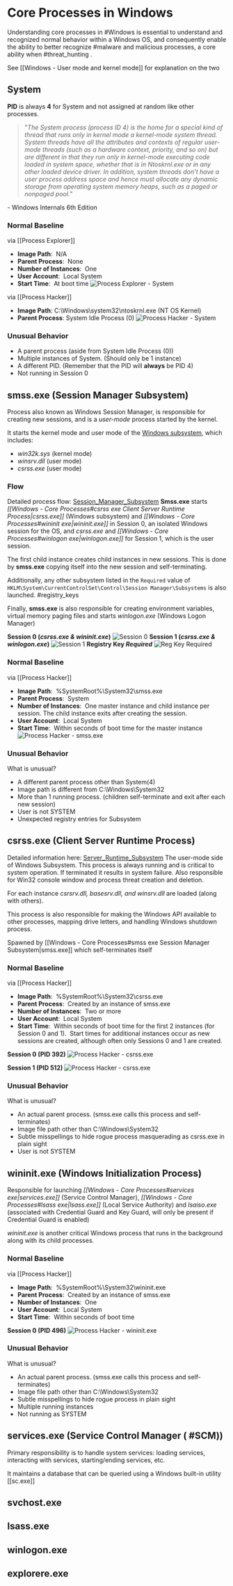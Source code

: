 # Core Processes in Windows
Understanding core processes in #Windows is essential to understand and recognized normal behavior within a Windows OS, and consequently enable the ability to better recognize #malware and malicious processes, a core ability when #threat_hunting . 

See [[Windows - User mode and kernel mode]] for explanation on the two
## System
**PID** is always **4** for System and not assigned at random like other processes. 
 
 > "_The System process (process ID 4) is the home for a special kind of thread that runs only in kernel mode a kernel-mode system thread. System threads have all the attributes and contexts of regular user-mode threads (such as a hardware context, priority, and so on) but are different in that they run only in kernel-mode executing code loaded in system space, whether that is in Ntoskrnl.exe or in any other loaded device driver. In addition, system threads don't have a user process address space and hence must allocate any dynamic storage from operating system memory heaps, such as a paged or nonpaged pool._"

\- Windows Internals 6th Edition

### Normal Baseline
via [[Process Explorer]] 
- **Image Path**:  N/A
- **Parent Process**:  None
- **Number of Instances**:  One
- **User Account**:  Local System
- **Start Time**:  At boot time
![Process Explorer - System](https://assets.tryhackme.com/additional/windows-processes/system.png)

via [[Process Hacker]]
- **Image Path**: C:\\Windows\\system32\\ntoskrnl.exe (NT OS Kernel)
- **Parent Process**: System Idle Process (0)
![Process Hacker - System](https://assets.tryhackme.com/additional/windows-processes/system2.png)

### Unusual Behavior
-   A parent process (aside from System Idle Process (0))
-   Multiple instances of System. (Should only be 1 instance) 
-   A different PID. (Remember that the PID will **always** be PID 4)
-   Not running in Session 0

## smss.exe (Session Manager Subsystem)
Process also known as Windows Session Manager, is responsible for creating new sessions, and is a *user-mode* process started by the kernel. 

It starts the kernel mode and user mode of the [Windows subsystem](https://en.wikipedia.org/wiki/Architecture_of_Windows_NT), which includes:
- *win32k.sys* (kernel mode)
- *winsrv.dll* (user mode)
- *csrss.exe* (user mode) 

### Flow
Detailed process flow: [Session_Manager_Subsystem](https://en.wikipedia.org/wiki/Session_Manager_Subsystem)
**Smss.exe** starts *[[Windows - Core Processes#csrss exe Client Server Runtime Process|csrss.exe]]* (Windows subsystem) and *[[Windows - Core Processes#wininit exe|wininit.exe]]* in Session 0, an isolated Windows session for the OS, and *csrss.exe* and *[[Windows - Core Processes#winlogon exe|winlogon.exe]]* for Session 1, which is the user session. 

The first child instance creates child instances in new sessions. This is done by **smss.exe** copying itself into the new session and self-terminating. 

Additionally, any other subsystem listed in the `Required` value of `HKLM\System\CurrentControlSet\Control\Session Manager\Subsystems` is also launched. #registry_keys 

Finally, **smss.exe** is also responsible for creating environment variables, virtual memory paging files and starts *winlogon.exe* (Windows Logon Manager)

**Session 0 (*csrss.exe & wininit.exe*)**
![Session 0](https://assets.tryhackme.com/additional/windows-processes/smss-session0b.png)
**Session 1 (*csrss.exe & winlogon.exe*)**
![Session 1](https://assets.tryhackme.com/additional/windows-processes/smss-session1b.png)
**Registry Key _Required_**
![Reg Key Required](https://assets.tryhackme.com/additional/windows-processes/smss-registry.png)


### Normal Baseline
via [[Process Hacker]]
- **Image Path**:  %SystemRoot%\\System32\\smss.exe
- **Parent Process**:  System
- **Number of Instances**:  One master instance and child instance per session. The child instance exits after creating the session.
- **User Account**:  Local System
- **Start Time**:  Within seconds of boot time for the master instance
![Process Hacker - smss.exe](https://assets.tryhackme.com/additional/windows-processes/smss.png)

### Unusual Behavior
What is unusual?
-   A different parent process other than System(4)
-   Image path is different from C:\\Windows\\System32
-   More than 1 running process. (children self-terminate and exit after each new session)
-   User is not SYSTEM
-   Unexpected registry entries for Subsystem

## csrss.exe (Client Server Runtime Process)
Detailed information here: [Server_Runtime_Subsystem](https://en.wikipedia.org/wiki/Client/Server_Runtime_Subsystem)
The user-mode side of Windows Subsystem. This process is always running and is critical to system operation. If terminated it results in system failure. Also responsible for Win32 console window and process threat creation and deletion. 

For each instance *csrsrv.dll, basesrv.dll, and winsrv.dll* are loaded (along with others). 

This process is also responsible for making the Windows  API available to other processes, mapping drive letters, and handling Windows shutdown process. 

Spawned by [[Windows - Core Processes#smss exe Session Manager Subsystem|smss.exe]] which self-terminates itself
### Normal Baseline

via [[Process Hacker]]
- **Image Path**:  %SystemRoot%\\System32\\csrss.exe
- **Parent Process**:  Created by an instance of smss.exe
- **Number of Instances**:  Two or more
- **User Account**:  Local System
- **Start Time**:  Within seconds of boot time for the first 2 instances (for Session 0 and 1).  Start times for additional instances occur as new sessions are created, although often only Sessions 0 and 1 are created.

**Session 0 (PID 392)**
![Process Hacker - csrss.exe](https://assets.tryhackme.com/additional/windows-processes/csrss-session0.png)

**Session 1 (PID 512)**
![Process Hacker - csrss.exe](https://assets.tryhackme.com/additional/windows-processes/csrss-session1.png)

### Unusual Behavior
 What is unusual?
-   An actual parent process. (smss.exe calls this process and self-terminates)
-   Image file path other than C:\\Windows\\System32
-   Subtle misspellings to hide rogue process masquerading as csrss.exe in plain sight
-   User is not SYSTEM


## wininit.exe (Windows Initialization Process)
Responsible for launching *[[Windows - Core Processes#services exe|services.exe]]* (Service Control Manager), *[[Windows - Core Processes#lsass exe|lsass.exe]]*  (Local Service Authority) and *lsaiso.exe* (associated with Credential Guard and Key Guard, will only be present if Credential Guard is enabled)

*wininit.exe* is another critical Windows process that runs in the background along with its child processes. 

### Normal Baseline
via [[Process Hacker]]
- **Image Path**:  %SystemRoot%\\System32\\wininit.exe
- **Parent Process**:  Created by an instance of smss.exe
- **Number of Instances**:  One
- **User Account**:  Local System
- **Start Time**:  Within seconds of boot time

**Session 0 (PID 496)**
![Process Hacker - wininit.exe](https://assets.tryhackme.com/additional/windows-processes/wininit.png)

### Unusual Behavior
What is unusual?
-   An actual parent process. (smss.exe calls this process and self-terminates)
-   Image file path other than C:\\Windows\\System32
-   Subtle misspellings to hide rogue process in plain sight
-   Multiple running instances
-   Not running as SYSTEM

## services.exe (Service Control Manager ( #SCM))
Primary responsibility is to handle system services: loading services, interacting with services, starting/ending services, etc.

It maintains a database that can be queried using a Windows built-in utility [[sc.exe]]
## svchost.exe
## lsass.exe
## winlogon.exe
## explorere.exe
